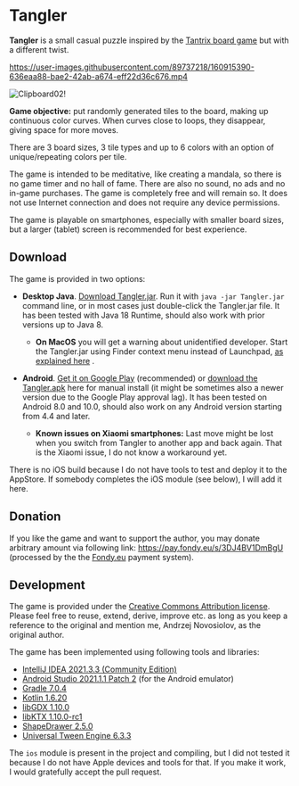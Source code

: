# Tangler

**Tangler** is a small casual puzzle inspired by the [Tantrix board game](https://www.tantrix.com/) but with a different
twist.

https://user-images.githubusercontent.com/89737218/160915390-636eaa88-bae2-42ab-a674-eff22d36c676.mp4

![Clipboard02!](https://user-images.githubusercontent.com/89737218/160927554-3c74f7ee-cf5b-40a5-854a-1f6a8e261fbc.jpg)

**Game objective:** put randomly generated tiles to the board, making up continuous color curves. When curves close to
loops, they disappear, giving space for more moves.

There are 3 board sizes, 3 tile types and up to 6 colors with an option of unique/repeating colors per tile.

The game is intended to be meditative, like creating a mandala, so there is no game timer and no hall of fame. There are
also no sound, no ads and no in-game purchases. The game is completely free and will remain so. It does not use Internet
connection and does not require any device permissions.

The game is playable on smartphones, especially with smaller board sizes, but a larger (tablet) screen is recommended
for best experience.

## Download

The game is provided in two options:

- **Desktop Java**. [Download Tangler.jar](https://github.com/andrzej-nov/Tangler/releases/download/v1.7/Tangler.jar).
  Run it with `java -jar Tangler.jar` command line, or in most cases just double-click the Tangler.jar file. It has been
  tested with Java 18 Runtime, should also work with prior versions up to Java 8.
    - **On MacOS** you will get a warning about unidentified developer. Start the Tangler.jar using Finder context menu
      instead of
      Launchpad, [as explained here](https://www.bemidjistate.edu/offices/its/knowledge-base/how-to-open-an-app-from-an-unidentified-developer-and-exempt-it-from-gatekeeper/)
      .

- **Android**. [Get it on Google Play](https://play.google.com/store/apps/details?id=com.andrzejn.tangler) (recommended)
  or [download the Tangler.apk](https://github.com/andrzej-nov/Tangler/releases/download/v1.7/Tangler.apk) here for
  manual install (it might be sometimes also a newer version due to the Google Play approval lag). It has been tested on Android
  8.0 and 10.0, should also work on any Android version starting from 4.4 and later.
    - **Known issues on Xiaomi smartphones:** Last move might be lost when you switch from Tangler to another app and
      back again. That is the Xiaomi issue, I do not know a workaround yet.

There is no iOS build because I do not have tools to test and deploy it to the AppStore. If somebody completes the iOS
module (see below), I will add it here.

## Donation

If you like the game and want to support the author, you may donate arbitrary amount via following
link: https://pay.fondy.eu/s/3DJ4BV1DmBgU (processed by the the [Fondy.eu](https://fondy.io/) payment system).

## Development

The game is provided under the [Creative Commons Attribution license](https://creativecommons.org/licenses/by/4.0/).
Please feel free to reuse, extend, derive, improve etc. as long as you keep a reference to the original and mention me,
Andrzej Novosiolov, as the original author.

The game has been implemented using following tools and libraries:

- [IntelliJ IDEA 2021.3.3 (Community Edition)](https://www.jetbrains.com/idea/download/)
- [Android Studio 2021.1.1 Patch 2](https://developer.android.com/studio) (for the Android emulator)
- [Gradle 7.0.4](https://gradle.org/)
- [Kotlin 1.6.20](https://kotlinlang.org/)
- [libGDX 1.10.0](https://libgdx.com/)
- [libKTX 1.10.0-rc1](https://libktx.github.io/)
- [ShapeDrawer 2.5.0](https://github.com/earlygrey/shapedrawer#shape-drawer)
- [Universal Tween Engine 6.3.3](https://github.com/AurelienRibon/universal-tween-engine)

The `ios` module is present in the project and compiling, but I did not tested it because I do not have Apple devices
and tools for that. If you make it work, I would gratefully accept the pull request.
